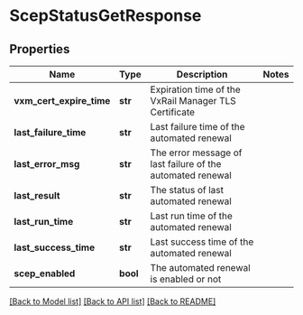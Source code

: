 # ScepStatusGetResponse

## Properties
Name | Type | Description | Notes
------------ | ------------- | ------------- | -------------
**vxm_cert_expire_time** | **str** | Expiration time of the VxRail Manager TLS Certificate | 
**last_failure_time** | **str** | Last failure time of the automated renewal | 
**last_error_msg** | **str** | The error message of last failure of the automated renewal | 
**last_result** | **str** | The status of last automated renewal | 
**last_run_time** | **str** | Last run time of the automated renewal | 
**last_success_time** | **str** | Last success time of the automated renewal | 
**scep_enabled** | **bool** | The automated renewal is enabled or not | 

[[Back to Model list]](../README.md#documentation-for-models) [[Back to API list]](../README.md#documentation-for-api-endpoints) [[Back to README]](../README.md)

